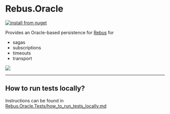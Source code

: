 # Rebus.Oracle

[![install from nuget](https://img.shields.io/nuget/v/Rebus.Oracle.svg?style=flat-square)](https://www.nuget.org/packages/Rebus.Oracle)

Provides an Oracle-based persistence for [Rebus](https://github.com/rebus-org/Rebus) for

* sagas
* subscriptions
* timeouts
* transport

![](https://raw.githubusercontent.com/rebus-org/Rebus/master/artwork/little_rebusbus2_copy-200x200.png)

---

## How to run tests locally?

Instructions can be found in [Rebus.Oracle.Tests/how_to_run_tests_locally.md](/Rebus.Oracle.Tests/how_to_run_tests_locally.md)
